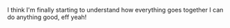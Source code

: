 I think I'm finally starting to understand how everything goes together
I can do anything good, eff yeah!